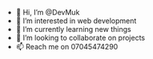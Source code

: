 - 👋 Hi, I’m @DevMuk
- 👀 I’m interested in web development
- 🌱 I’m currently learning new things
- 💞️ I’m looking to collaborate on projects
- 📫 Reach me on 07045474290

<!---
DevMuk/DevMuk is a ✨ special ✨ repository because its `README.md` (this file) appears on your GitHub profile.
You can click the Preview link to take a look at your changes.
--->

